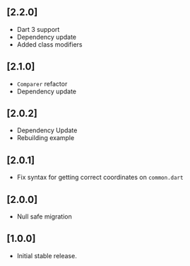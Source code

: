## [2.2.0]

* Dart 3 support 
* Dependency update
* Added class modifiers

## [2.1.0]

* `Comparer` refactor
* Dependency update

## [2.0.2]

* Dependency Update
* Rebuilding example

## [2.0.1]

* Fix syntax for getting correct coordinates on `common.dart`

## [2.0.0]

* Null safe migration

## [1.0.0]

* Initial stable release.
